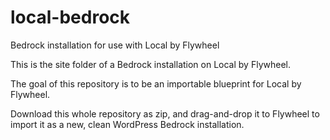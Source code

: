 # local-bedrock
Bedrock installation for use with Local by Flywheel

This is the site folder of a Bedrock installation on Local by Flywheel.

The goal of this repository is to be an importable blueprint for Local by Flywheel. 

Download this whole repository as zip, and drag-and-drop it to Flywheel to import it as a new, clean WordPress Bedrock installation.
